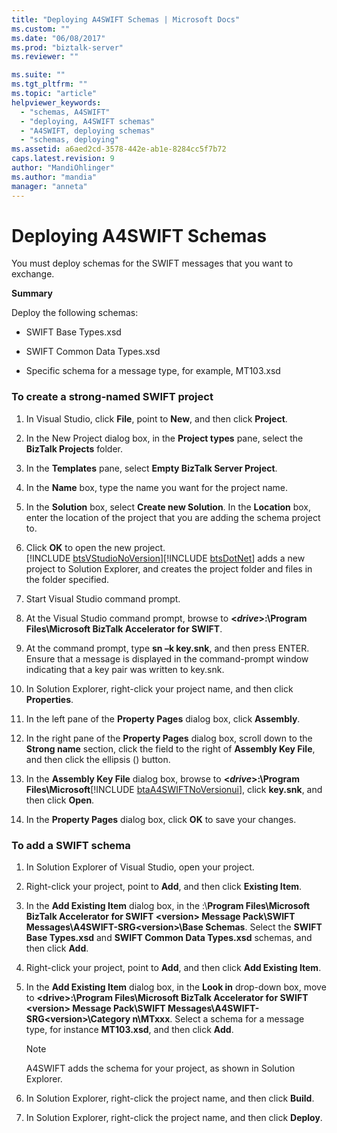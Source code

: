 ```yaml
---
title: "Deploying A4SWIFT Schemas | Microsoft Docs"
ms.custom: ""
ms.date: "06/08/2017"
ms.prod: "biztalk-server"
ms.reviewer: ""

ms.suite: ""
ms.tgt_pltfrm: ""
ms.topic: "article"
helpviewer_keywords: 
  - "schemas, A4SWIFT"
  - "deploying, A4SWIFT schemas"
  - "A4SWIFT, deploying schemas"
  - "schemas, deploying"
ms.assetid: a6aed2cd-3578-442e-ab1e-8284cc5f7b72
caps.latest.revision: 9
author: "MandiOhlinger"
ms.author: "mandia"
manager: "anneta"
---
```

# Deploying A4SWIFT Schemas
You must deploy schemas for the SWIFT messages that you want to exchange.  
  
 **Summary**  
  
 Deploy the following schemas:  
  
-   SWIFT Base Types.xsd  
  
-   SWIFT Common Data Types.xsd  
  
-   Specific schema for a message type, for example, MT103.xsd  
  
### To create a strong-named SWIFT project  
  
1. In Visual Studio, click **File**, point to **New**, and then click **Project**.  
  
2. In the New Project dialog box, in the **Project types** pane, select the **BizTalk Projects** folder.  
  
3. In the **Templates** pane, select **Empty BizTalk Server Project**.  
  
4. In the **Name** box, type the name you want for the project name.  
  
5. In the **Solution** box, select **Create new Solution**. In the **Location** box, enter the location of the project that you are adding the schema project to.  
  
6. Click <strong>OK</strong> to open the new project.  
   [!INCLUDE [btsVStudioNoVersion](../../includes/btsvstudionoversion-md.md)][!INCLUDE [btsDotNet](../../includes/btsdotnet-md.md)] adds a new project to Solution Explorer, and creates the project folder and files in the folder specified.  
  
7. Start Visual Studio command prompt.  
  
8. At the Visual Studio command prompt, browse to **\<*drive*\>:\Program Files\Microsoft BizTalk Accelerator for SWIFT**.  
  
9. At the command prompt, type **sn –k key.snk**, and then press ENTER. Ensure that a message is displayed in the command-prompt window indicating that a key pair was written to key.snk.  
  
10. In Solution Explorer, right-click your project name, and then click **Properties**.  
  
11. In the left pane of the **Property Pages** dialog box, click **Assembly**.  
  
12. In the right pane of the **Property Pages** dialog box, scroll down to the **Strong name** section, click the field to the right of **Assembly Key File**, and then click the ellipsis () button.  
  
13. In the <strong>Assembly Key File</strong> dialog box, browse to <strong>\<<em>drive</em>\>:\Program Files\Microsoft</strong>[!INCLUDE [btaA4SWIFTNoVersionui](../../includes/btaa4swiftnoversionui-md.md)], click <strong>key.snk</strong>, and then click <strong>Open</strong>.  
  
14. In the **Property Pages** dialog box, click **OK** to save your changes.  
  
### To add a SWIFT schema  
  
1.  In Solution Explorer of Visual Studio, open your project.  
  
2.  Right-click your project, point to **Add**, and then click **Existing Item**.  
  
3.  In the **Add Existing Item** dialog box, in the :\\**Program Files\Microsoft BizTalk Accelerator for SWIFT \<version\> Message Pack\SWIFT Messages\A4SWIFT-SRG\<version\>\Base Schemas**. Select the **SWIFT Base Types.xsd** and **SWIFT Common Data Types.xsd** schemas, and then click **Add**.  
  
4.  Right-click your project, point to **Add**, and then click **Add Existing Item**.  
  
5.  In the **Add Existing Item** dialog box, in the **Look in** drop-down box, move to **\<drive\>:\Program Files\Microsoft BizTalk Accelerator for SWIFT \<version\> Message Pack\SWIFT Messages\A4SWIFT-SRG\<version\>\Category n\MTxxx**. Select a schema for a message type, for instance **MT103.xsd**, and then click **Add**.  
  
    > [!NOTE]
    >  A4SWIFT adds the schema for your project, as shown in Solution Explorer.  
  
6.  In Solution Explorer, right-click the project name, and then click **Build**.  
  
7.  In Solution Explorer, right-click the project name, and then click **Deploy**.